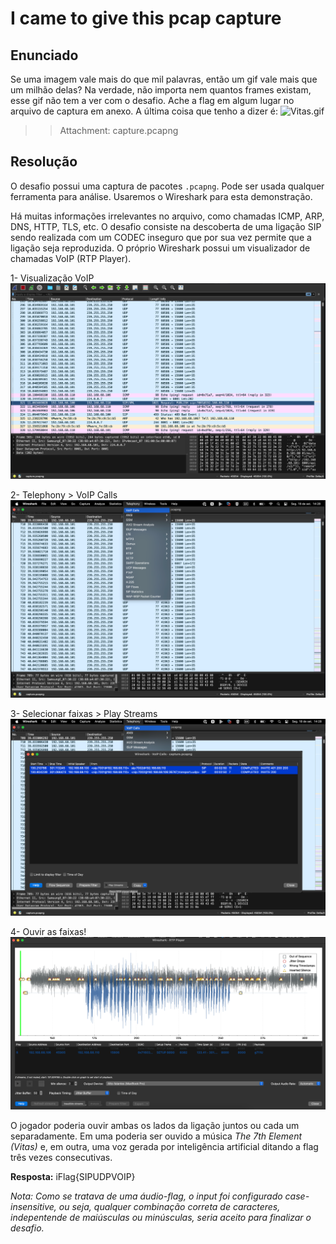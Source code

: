
# I came to give this pcap capture

## Enunciado

Se uma imagem vale mais do que mil palavras, então um gif vale mais que um milhão delas?
Na verdade, não importa nem quantos frames existam, esse gif não tem a ver com o desafio. Ache a flag em algum lugar no arquivo de captura em anexo.
A última coisa que tenho a dizer é:
![Vitas.gif](https://github.com/hackingdays23/challenges/blob/main/redes1/vitas.gif?raw=true "Vitas.gif")

>> Attachment: capture.pcapng

## Resolução

O desafio possui uma captura de pacotes `.pcapng`. Pode ser usada qualquer ferramenta para análise. Usaremos o Wireshark para esta demonstração.

Há muitas informações irrelevantes no arquivo, como chamadas ICMP, ARP, DNS, HTTP, TLS, etc. O desafio consiste na descoberta de uma ligação SIP sendo realizada com um CODEC inseguro que por sua vez permite que a ligação seja reproduzida. O próprio Wireshark possui um visualizador de chamadas VoIP (RTP Player).

1- Visualização VoIP ![Visualização VoIP](https://github.com/hackingdays23/challenges/blob/main/redes1/1-voip.png?raw=true "Visualização VoIP")

2- Telephony > VoIP Calls ![Telephony > VoIP Calls](https://github.com/hackingdays23/challenges/blob/main/redes1/2-voip.png?raw=true "Telephony > VoIP Calls")

3- Selecionar faixas > Play Streams ![Selecionar faixas > Play Streams](https://github.com/hackingdays23/challenges/blob/main/redes1/3-voip.png?raw=true "Selecionar faixas > Play Streams")

4- Ouvir as faixas! ![Ouvir as faixas!](https://github.com/hackingdays23/challenges/blob/main/redes1/4-voip.png?raw=true "Ouvir as faixas!")

O jogador poderia ouvir ambas os lados da ligação juntos ou cada um separadamente. Em uma poderia ser ouvido a música _The 7th Element (Vitas)_ e, em outra, uma voz gerada por inteligência artificial ditando a flag três vezes consecutivas.

**Resposta:** iFlag{SIPUDPVOIP}

_Nota: Como se tratava de uma áudio-flag, o input foi configurado case-insensitive, ou seja, qualquer combinação correta de caracteres, indepentende de maiúsculas ou minúsculas, seria aceito para finalizar o desafio._

